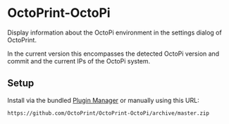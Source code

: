 # OctoPrint-OctoPi

Display information about the OctoPi environment in the settings dialog of OctoPrint.

In the current version this encompasses the detected OctoPi version and commit and the
current IPs of the OctoPi system.

## Setup

Install via the bundled [Plugin Manager](https://github.com/foosel/OctoPrint/wiki/Plugin:-Plugin-Manager)
or manually using this URL:

    https://github.com/OctoPrint/OctoPrint-OctoPi/archive/master.zip

